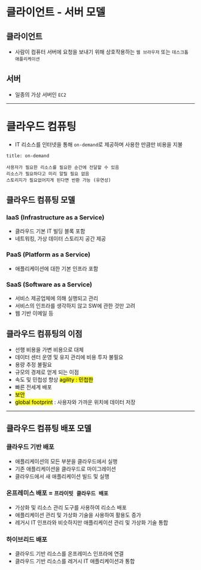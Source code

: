 # 클라이언트 - 서버 모델
## 클라이언트
- 사람이 컴퓨터 서버에 요청을 보내기 위해 상호작용하는 `웹 브라우저` 또는 `데스크톱 애플리케이션`

## 서버
- 일종의 가상 서버인 `EC2`

<hr>


# 클라우드 컴퓨팅
- IT 리소스를 인터넷을 통해 `on-demand`로 제공하며 사용한 만큼만 비용을 지불

```ad-info
title: on-demand

사용자가 필요한 리소스를 필요한 순간에 전달할 수 있음
리소스가 필요하다고 미리 알릴 필요 없음
스토리지가 필요없어지게 된다면 반환 가능 (유연성)
```

## 클라우드 컴퓨팅 모델
### IaaS (Infrastructure as a Service)
- 클라우드 기본 IT 빌딩 블록 포함
- 네트워킹, 가상 데이터 스토리지 공간 제공

### PaaS (Platform as a Service)
- 애플리케이션에 대한 기본 인프라 포함

### SaaS (Software as a Service)
- 서비스 제공업체에 의해 실행되고 관리
- 서비스의 인프라를 생각하지 않고 SW에 관한 것만 고려
- 웹 기반 이메일 등

## 클라우드 컴퓨팅의 이점
- 선행 비용을 가변 비용으로 대체
- 데이터 센터 운영 및 유지 관리에 비용 투자 불필요
- 용량 추정 불필요
- 규모의 경제로 얻게 되는 이점
- 속도 및 민첩성 향상  <mark>agility : 민첩한</mark>
- 빠른 전세계 배포
- <mark> 보안 </mark>
- <mark>global footprint</mark> : 사용자와 가까운 위치에 데이터 저장

<hr>

## 클라우드 컴퓨팅 배포 모델

### 클라우드 기반 배포
- 애플리케이션의 모든 부분을 클라우드에서 실행
- 기존 애플리케이션을 클라우드로 마이그레이션
- 클라우드에서 새 애플리케이션 빌드 및 실행

### 온프레미스 배포 = `프라이빗 클라우드 배포`
- 가상화 및 리소스 관리 도구를 사용하여 리소스 배포
- 애플리케이션 관리 및 가상화 기술을 사용하여 활용도 증가
- 레거시 IT 인프라와 비슷하지만 애플리케이션 관리 및 가상화 기술 통합

### 하이브리드 배포
- 클라우드 기반 리소스를 온프레미스 인프라에 연결
- 클라우드 기반 리소스를 레거시 IT 애플리케이션과 통합


